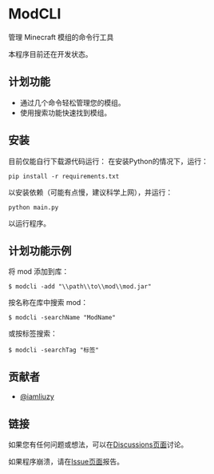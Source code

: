 # ModCLI

管理 Minecraft 模组的命令行工具

本程序目前还在开发状态。



## 计划功能

- 通过几个命令轻松管理您的模组。
- 使用搜索功能快速找到模组。


## 安装

目前仅能自行下载源代码运行：
在安装Python的情况下，运行：
```
pip install -r requirements.txt
```
以安装依赖（可能有点慢，建议科学上网），并运行：
```
python main.py
```
以运行程序。

    
## 计划功能示例

将 mod 添加到库：
```
$ modcli -add "\\path\\to\\mod\\mod.jar"
```
按名称在库中搜索 mod：
```
$ modcli -searchName "ModName"
```
或按标签搜索：
```
$ modcli -searchTag "标签"
```


## 贡献者

- [@iamliuzy](https://www.github.com/iamliuzy)


## 链接

如果您有任何问题或想法，可以在[Discussions页面](https://github.com/iamliuzy/ModCLI/discussions)讨论。

如果程序崩溃，请在[Issue页面](https://github.com/iamliuzy/ModCLI/issues)报告。

